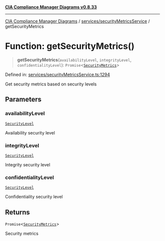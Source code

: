 [**CIA Compliance Manager Diagrams v0.8.33**](../../../README.md)

***

[CIA Compliance Manager Diagrams](../../../modules.md) / [services/securityMetricsService](../README.md) / getSecurityMetrics

# Function: getSecurityMetrics()

> **getSecurityMetrics**(`availabilityLevel`, `integrityLevel`, `confidentialityLevel`): `Promise`\<[`SecurityMetrics`](../interfaces/SecurityMetrics.md)\>

Defined in: [services/securityMetricsService.ts:1294](https://github.com/Hack23/cia-compliance-manager/blob/1f4f2c51bc48d917eff1eb43881cee05d381f406/src/services/securityMetricsService.ts#L1294)

Get security metrics based on security levels

## Parameters

### availabilityLevel

[`SecurityLevel`](../../../types/cia/type-aliases/SecurityLevel.md)

Availability security level

### integrityLevel

[`SecurityLevel`](../../../types/cia/type-aliases/SecurityLevel.md)

Integrity security level

### confidentialityLevel

[`SecurityLevel`](../../../types/cia/type-aliases/SecurityLevel.md)

Confidentiality security level

## Returns

`Promise`\<[`SecurityMetrics`](../interfaces/SecurityMetrics.md)\>

Security metrics
